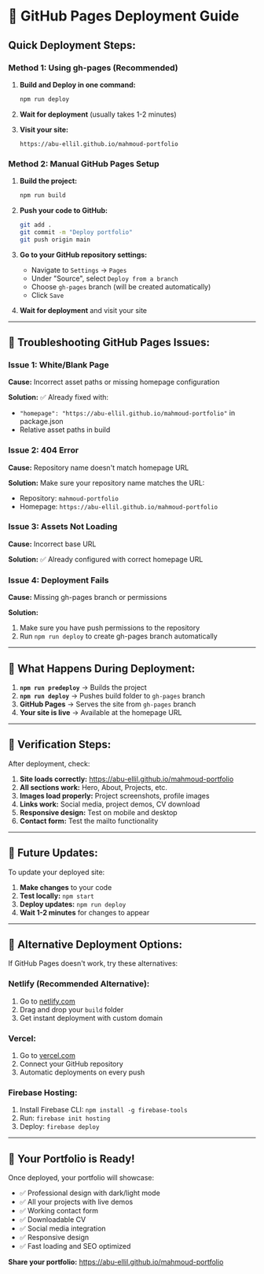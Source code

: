 # 🚀 GitHub Pages Deployment Guide

## **Quick Deployment Steps:**

### **Method 1: Using gh-pages (Recommended)**

1. **Build and Deploy in one command:**
   ```bash
   npm run deploy
   ```

2. **Wait for deployment** (usually takes 1-2 minutes)

3. **Visit your site:**
   ```
   https://abu-ellil.github.io/mahmoud-portfolio
   ```

### **Method 2: Manual GitHub Pages Setup**

1. **Build the project:**
   ```bash
   npm run build
   ```

2. **Push your code to GitHub:**
   ```bash
   git add .
   git commit -m "Deploy portfolio"
   git push origin main
   ```

3. **Go to your GitHub repository settings:**
   - Navigate to `Settings` → `Pages`
   - Under "Source", select `Deploy from a branch`
   - Choose `gh-pages` branch (will be created automatically)
   - Click `Save`

4. **Wait for deployment** and visit your site

---

## **🔧 Troubleshooting GitHub Pages Issues:**

### **Issue 1: White/Blank Page**
**Cause:** Incorrect asset paths or missing homepage configuration

**Solution:** ✅ Already fixed with:
- `"homepage": "https://abu-ellil.github.io/mahmoud-portfolio"` in package.json
- Relative asset paths in build

### **Issue 2: 404 Error**
**Cause:** Repository name doesn't match homepage URL

**Solution:** Make sure your repository name matches the URL:
- Repository: `mahmoud-portfolio`
- Homepage: `https://abu-ellil.github.io/mahmoud-portfolio`

### **Issue 3: Assets Not Loading**
**Cause:** Incorrect base URL

**Solution:** ✅ Already configured with correct homepage URL

### **Issue 4: Deployment Fails**
**Cause:** Missing gh-pages branch or permissions

**Solution:**
1. Make sure you have push permissions to the repository
2. Run `npm run deploy` to create gh-pages branch automatically

---

## **📝 What Happens During Deployment:**

1. **`npm run predeploy`** → Builds the project
2. **`npm run deploy`** → Pushes build folder to `gh-pages` branch
3. **GitHub Pages** → Serves the site from `gh-pages` branch
4. **Your site is live** → Available at the homepage URL

---

## **🎯 Verification Steps:**

After deployment, check:

1. **Site loads correctly:** https://abu-ellil.github.io/mahmoud-portfolio
2. **All sections work:** Hero, About, Projects, etc.
3. **Images load properly:** Project screenshots, profile images
4. **Links work:** Social media, project demos, CV download
5. **Responsive design:** Test on mobile and desktop
6. **Contact form:** Test the mailto functionality

---

## **🔄 Future Updates:**

To update your deployed site:

1. **Make changes** to your code
2. **Test locally:** `npm start`
3. **Deploy updates:** `npm run deploy`
4. **Wait 1-2 minutes** for changes to appear

---

## **📱 Alternative Deployment Options:**

If GitHub Pages doesn't work, try these alternatives:

### **Netlify (Recommended Alternative):**
1. Go to [netlify.com](https://netlify.com)
2. Drag and drop your `build` folder
3. Get instant deployment with custom domain

### **Vercel:**
1. Go to [vercel.com](https://vercel.com)
2. Connect your GitHub repository
3. Automatic deployments on every push

### **Firebase Hosting:**
1. Install Firebase CLI: `npm install -g firebase-tools`
2. Run: `firebase init hosting`
3. Deploy: `firebase deploy`

---

## **🎉 Your Portfolio is Ready!**

Once deployed, your portfolio will showcase:
- ✅ Professional design with dark/light mode
- ✅ All your projects with live demos
- ✅ Working contact form
- ✅ Downloadable CV
- ✅ Social media integration
- ✅ Responsive design
- ✅ Fast loading and SEO optimized

**Share your portfolio:** https://abu-ellil.github.io/mahmoud-portfolio
